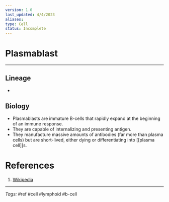 ```yaml
---
version: 1.0
last_updated: 4/4/2023
aliases: 
type: Cell
status: Incomplete
---
```


# Plasmablast
---
## Lineage
- 

## Biology
- Plasmablasts are immature B-cells that rapidly expand at the beginning of an immune response.
- They are capable of internalizing and presenting antigen.
- They manufacture massive amounts of antibodies (far more than plasma cells) but are short-lived, either dying or differentiating into [[plasma cell]]s.

# References
1. [Wikipedia](https://en.wikipedia.org/wiki/Plasma_cell)

---
_Tags:_ #ref #cell #lymphoid #b-cell